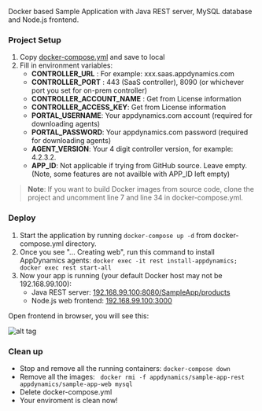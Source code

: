 Docker based Sample Application with Java REST server, MySQL database and Node.js frontend.

### Project Setup
1. Copy [docker-compose.yml](https://github.com/Appdynamics/SampleApp/blob/master/docker-compose.yml) and save to local
2. Fill in environment variables:
     - **CONTROLLER_URL**  :  For example: xxx.saas.appdynamics.com
     - **CONTROLLER_PORT** : 443 (SaaS controller), 8090 (or whichever port you set for on-prem controller)
     - **CONTROLLER_ACCOUNT_NAME** : Get from License information
     - **CONTROLLER_ACCESS_KEY**: Get from License information
     - **PORTAL_USERNAME**: Your appdynamics.com account (required for downloading agents)
     - **PORTAL_PASSWORD**: Your appdynamics.com password (required for downloading agents)
     - **AGENT_VERSION**: Your 4 digit controller version, for example: 4.2.3.2.
     - **APP_ID**: Not applicable if trying from GitHub source. Leave empty. (Note, some features are not availble with APP_ID left empty)

> **Note**: If you want to build Docker images from source code, clone the project and uncomment line 7 and line 34 in docker-compose.yml.

### Deploy

1. Start the application by running ```docker-compose up -d``` from docker-compose.yml directory. 
2. Once you see "... Creating web", run this command to install AppDynamics agents:
```docker exec -it rest install-appdynamics; docker exec rest start-all```
3. Now your app is running (your default Docker host may not be 192.168.99.100):
    * Java REST server: [192.168.99.100:8080/SampleApp/products](http://192.168.99.100:8080/SampleApp/products)
    * Node.js web frontend: [192.168.99.100:3000](http://192.168.99.100:3000/#)

Open frontend in browser, you will see this:

![alt tag](https://github.com/Appdynamics/SampleApp/blob/master/web/src/public/img/sampleapp.png)
### Clean up
* Stop and remove all the running containers: ```docker-compose down```
* Remove all the images: ``` docker rmi -f appdynamics/sample-app-rest appdynamics/sample-app-web mysql```
* Delete docker-compose.yml
* Your enviroment is clean now!